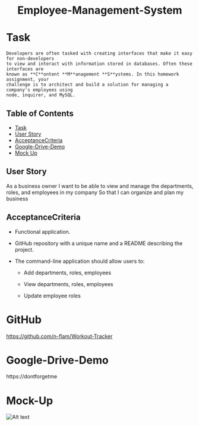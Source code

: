 <h1 align="center">Employee-Management-System</h1>

# Task
```
Developers are often tasked with creating interfaces that make it easy for non-developers
to view and interact with information stored in databases. Often these interfaces are
known as **C**ontent **M**anagement **S**ystems. In this homework assignment, your
challenge is to architect and build a solution for managing a company's employees using
node, inquirer, and MySQL.
```

## Table of Contents

* [Task](#Task)
* [User Story](#UserStory)
* [AcceptanceCriteria](#AcceptanceCriteria)
* [Google-Drive-Demo](#Google-Drive-Demo)
* [Mock Up](#mockup)

## User Story

As a business owner
I want to be able to view and manage the departments, roles, and employees
in my company
So that I can organize and plan my business

## AcceptanceCriteria

* Functional application.

* GitHub repository with a unique name and a README describing the project.

* The command-line application should allow users to:

  * Add departments, roles, employees

  * View departments, roles, employees

  * Update employee roles

# GitHub
https://github.com/n-flam/Workout-Tracker

# Google-Drive-Demo
https://dontforgetme


# Mock-Up
![Alt text](https://dontforgetmee)

